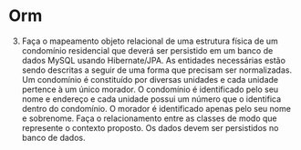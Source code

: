 # Orm

3) Faça o mapeamento objeto relacional de uma estrutura física de um condomínio residencial que deverá ser persistido em um banco de dados MySQL usando Hibernate/JPA. As entidades necessárias estão sendo descritas a seguir de uma forma que precisam ser normalizadas. Um condomínio é constituído por diversas unidades e cada unidade pertence à um único morador. O condomínio é identificado pelo seu nome e endereço e cada unidade possui um número que o identifica dentro do condomínio. O morador é identificado apenas pelo seu nome e sobrenome. Faça o relacionamento entre as classes de modo que represente o contexto proposto. Os dados devem ser persistidos no banco de dados.
